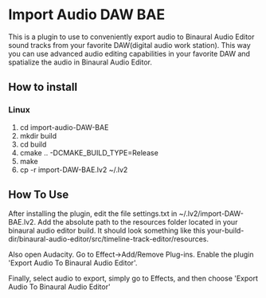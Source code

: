 # Import Audio DAW BAE

This is a plugin to use to conveniently export audio to Binaural Audio Editor sound tracks from your favorite DAW(digital audio work station). This way you can use advanced audio editing capabilities in your favorite DAW and spatialize the audio in Binaural Audio Editor. 

## How to install

### Linux

1. cd import-audio-DAW-BAE
2. mkdir build
3. cd build
4. cmake .. -DCMAKE_BUILD_TYPE=Release
5. make
6. cp -r import-DAW-BAE.lv2 ~/.lv2 


## How To Use

After installing the plugin, edit the file settings.txt in ~/.lv2/import-DAW-BAE.lv2.
Add the absolute path to the resources folder located in your binaural audio editor build.
It should look something like this your-build-dir/binaural-audio-editor/src/timeline-track-editor/resources.

Also open Audacity. Go to Effect->Add/Remove Plug-ins.
Enable the plugin 'Export Audio To Binaural Audio Editor'.

Finally, select audio to export, simply go to Effects, and then choose 'Export Audio To Binaural Audio Editor'

